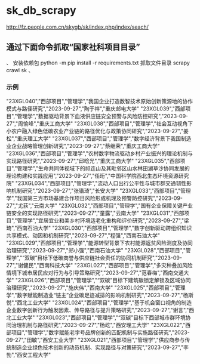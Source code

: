 # sk_db_scrapy
  http://fz.people.com.cn/skygb/sk/index.php/index/seach/
## 通过下面命令抓取“国家社科项目目录”
、
  安装依赖包
python -m pip install -r requirements.txt
  抓取文件目录
scrapy crawl sk
、

### 示例
"23XGL040","西部项目","管理学","我国企业打造数智技术原始创新策源地的协作模式与路径研究","2023-09-27","陶于祥","重庆邮电大学"
"23XGL039","西部项目","管理学","数据驱动背景下血液供应链安全预警与风险防控研究","2023-09-27","周愉峰","重庆工商大学"
"23XGL038","西部项目","管理学","社会互动视角下小农户融入绿色低碳农业产业链的路径优化与政策协同研究","2023-09-27","姜松","重庆理工大学"
"23XGL037","西部项目","管理学","数字经济背景下我国制造业企业战略管理创新研究","2023-09-27","蔡继荣","重庆工商大学"
"23XGL036","西部项目","管理学","农村数字物流驱动乡村产业振兴的理论机制与实现路径研究","2023-09-27","邱晗光","重庆工商大学"
"23XGL035","西部项目","管理学","生命共同体视域下的祁连山及其毗邻区山水林田湖草沙协同发展的理论构建和实践应用","2023-09-27","任珩","中国科学院西北生态环境资源研究院"
"23XGL034","西部项目","管理学","流动人口出行公平性与城市群交通韧性影响机制研究","2023-09-27","张锴琦","长安大学"
"23XGL033","西部项目","管理学","我国第三方市场基建合作项目风险形成机理及预警防控研究","2023-09-27","尤荻","云南大学"
"23XGL032","西部项目","管理学","国有企业保障关键产业链安全的实现路径研究","2023-09-27","童露","云南大学"
"23XGL031","西部项目","管理学","宜居宜业和美乡村环境适老化重构和评价研究","2023-09-27","梁琦","西南石油大学"
"23XGL030","西部项目","管理学","数字创新驱动跨组织知识共享模式、动因和机制研究","2023-09-27","程强","西南石油大学"
"23XGL029","西部项目","管理学","能源转型背景下农村能源返贫风险测度及协同治理研究","2023-09-27","郑小强","西南石油大学"
"23XGL028","西部项目","管理学","“双碳”目标下低碳商誉与供应链社会责任的协同机制研究","2023-09-27","谢健民","西南科技大学"
"23XGL027","西部项目","管理学","多灾种叠加风险情境下城市居民应对行为与引导策略研究","2023-09-27","范春梅","西南交通大学"
"23XGL026","西部项目","管理学","“双碳”目标下建筑碳锁定解锁及区域协同治理研究","2023-09-27","施庆伟","西南大学"
"23XGL025","西部项目","管理学","数字赋能制造业“链主”企业碳足迹减排的影响机制研究","2023-09-27","杨斯悦","西北工业大学"
"23XGL024","西部项目","管理学","基于机会窗口视角的制造企业数字创新行为触发因素、传导路径与提升策略研究","2023-09-27","谢言","西北工业大学"
"23XGL023","西部项目","管理学","“双碳”目标下西部城市群环境协同治理机制与路径研究","2023-09-27","杨屹","西安理工大学"
"23XGL022","西部项目","管理学","数字赋能老字号品牌创新的匹配机制与实施路径研究","2023-09-27","田敏","西安工业大学"
"23XGL021","西部项目","管理学","供应商参与传统制造企业绿色技术创新的动员机制、实现路径与对策研究","2023-09-27","李勃","西安工程大学"
